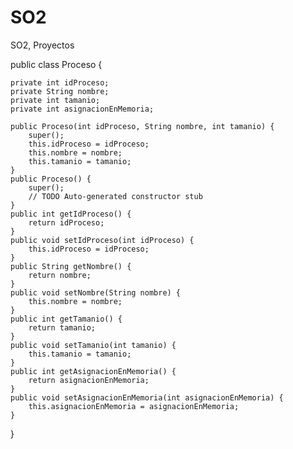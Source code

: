 # SO2
SO2, Proyectos

public class Proceso {
	
	private int idProceso;
	private String nombre;
	private int tamanio;
	private int asignacionEnMemoria;
	
	public Proceso(int idProceso, String nombre, int tamanio) {
		super();
		this.idProceso = idProceso;
		this.nombre = nombre;
		this.tamanio = tamanio;
	}
	public Proceso() {
		super();
		// TODO Auto-generated constructor stub
	}
	public int getIdProceso() {
		return idProceso;
	}
	public void setIdProceso(int idProceso) {
		this.idProceso = idProceso;
	}
	public String getNombre() {
		return nombre;
	}
	public void setNombre(String nombre) {
		this.nombre = nombre;
	}
	public int getTamanio() {
		return tamanio;
	}
	public void setTamanio(int tamanio) {
		this.tamanio = tamanio;
	}
	public int getAsignacionEnMemoria() {
		return asignacionEnMemoria;
	}
	public void setAsignacionEnMemoria(int asignacionEnMemoria) {
		this.asignacionEnMemoria = asignacionEnMemoria;
	}
	

}
